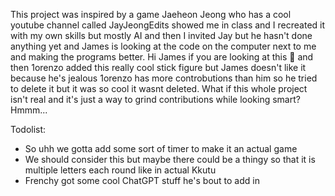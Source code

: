 This project was inspired by a game Jaeheon Jeong who has a cool youtube channel called JayJeongEdits showed me in class and I recreated it with my own skills but mostly AI and then I invited Jay but he hasn't done anything yet and James is looking at the code on the computer next to me and making the programs better. Hi James if you are looking at this 👋 and then 1orenzo added this really cool stick figure but James doesn't like it because he's jealous 1orenzo has more controbutions than him so he tried to delete it but it was so cool it wasnt deleted.
What if this whole project isn't real and it's just a way to grind contributions while looking smart? Hmmm...


Todolist:
- So uhh we gotta add some sort of timer to make it an actual game
- We should consider this but maybe there could be a thingy so that it is multiple letters each round like in actual Kkutu
- Frenchy got some cool ChatGPT stuff he's bout to add in
